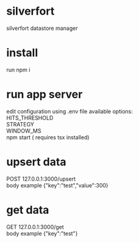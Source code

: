# silverfort
silverfort datastore manager

# install
run npm i
# run app server
edit configuration using .env file
available options:<br>
HITS_THRESHOLD<br>
STRATEGY<br>
WINDOW_MS<br>
npm start ( requires tsx installed)

# upsert data
POST 127.0.0.1:3000/upsert
 <br />
body example {"key":"test","value":300}

# get data
GET 127.0.0.1:3000/get
 <br />
body example {"key":"test"}


